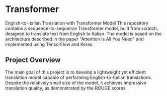 # Transformer

English-to-Italian Translation with Transformer Model
This repository contains a sequence-to-sequence Transformer model, built from scratch, designed to translate text from English to Italian. The model is based on the architecture described in the paper "Attention Is All You Need" and implemented using TensorFlow and Keras.

## Project Overview

The main goal of this project is to develop a lightweight yet efficient translation model capable of performing English-to-Italian translations. Despite the relatively small size of the model, it achieves impressive translation quality, as demonstrated by the ROUGE scores.  


